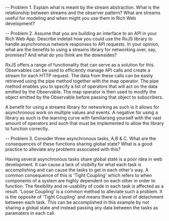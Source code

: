 -- Problem 1. Explain what is meant by the stream abstraction. What is the relationship between streams and the observer pattern? What are streams useful for modeling and when might you use them in Rich Web development?

-- Problem 2. Assume that you are building an interface to an API in your Rich Web App. Describe indetail how you could use the RxJS library to handle asynchronous network responses to API requests. In your opinion, what are the benefits to using a streams library for networking over, say, promises? And what do you think are the downsides?

RxJS offers a range of functionality that can serve as a solution for this. Observables can be used to efficiently manage API calls and create a stream for each HTTP request. The data from these calls can be easily retrieved using the pipe method together with the map operator. The pipe method enables you to specify a list of operators that will act on the data emitted by the Observable. The map operator is then used to modify the object emitted by the Observable before passing that object to subscribers.

A benefit for using a streams library for networking as such is it allows for asynchronous work on multiple values and events. A negative for using a library as such is the learning curve with familiarisng yourself with the vast amount of operators and such that must be implemented to allow the library to function correctly.

-- Problem 3. Consider three asynchronous tasks, A,B & C. What are the consequences of these functions sharing global state? What is a good practice to alleviate any problems associated with this?

Having several asynchronous tasks share global state is a poor idea in web development. It can cause a lack of visibilty for what each task is accomplishing and can cause the tasks to get in each other's way. A common consequence of this is 'Tight Coupling' which refers to when components of a system are highly dependent on each other in order to function. The flexibility and re-usability of code in each task is affected as a result. 'Loose Coupling' is a common method to alleviate such a problem. It is the opposite of 'Tight Coupling' and means there is a level of detachment between each task. This can be accomplished in this example by not sharing a global state and instead passing any data between the tasks as paramaters in each call.